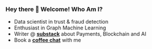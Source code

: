 ### Hey there 👋 Welcome! Who Am I?

-  Data scientist in trust & fraud detection
-  Enthusiast in Graph Machine Learning
-  Writer @ [**substack**](https://sisilio.substack.com/) about Payments, Blockchain and AI
-  Book a [**coffee chat**](https://calendly.com/zixi-liu/coffee-chat-w-zixi) with me


<!--
**zixi-liu/zixi-liu** is a ✨ _special_ ✨ repository because its `README.md` (this file) appears on your GitHub profile.

Here are some ideas to get you started:

- 🔭 I’m currently working on ...
- 🌱 I’m currently learning ...
- 👯 I’m looking to collaborate on ...
- 🤔 I’m looking for help with ...
- 💬 Ask me about ...
- 📫 How to reach me: ...
- 😄 Pronouns: ...
- ⚡ Fun fact: ...
-->
